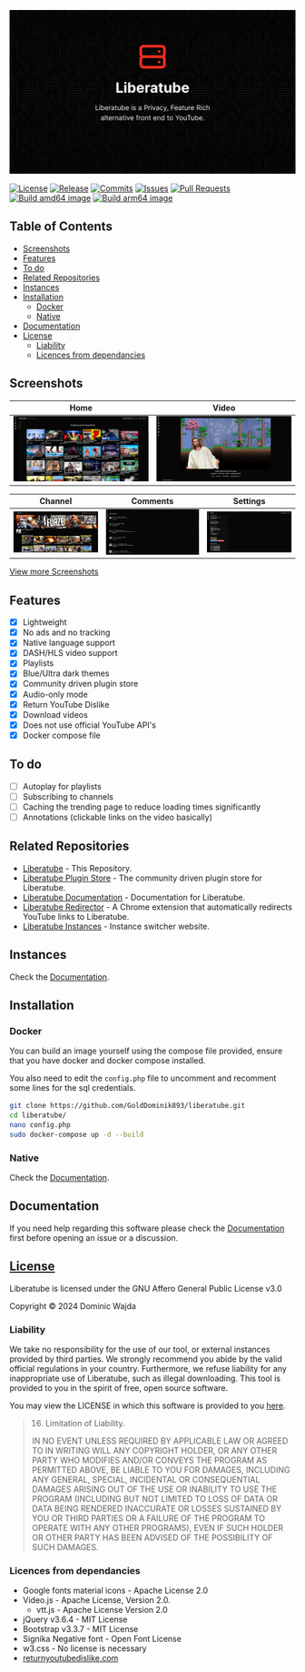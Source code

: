 ![Liberatube banner](https://github.com/GoldDominik893/file-hosting/blob/main/screenshots/liberatube_banner.png?raw=true)

[![License](https://img.shields.io/github/license/golddominik893/liberatube?label=License&color=brightgreen&cacheSeconds=3600)](./LICENSE)
[![Release](https://img.shields.io/github/v/release/golddominik893/liberatube?label=Release&color=brightgreen&cacheSeconds=3600)](https://github.com/golddominik893/liberatube/releases/latest)
[![Commits](https://img.shields.io/github/commit-activity/y/golddominik893/liberatube?color=red&label=commits)](https://github.com/golddominik893/liberatube/commits)
[![Issues](https://img.shields.io/github/issues/golddominik893/liberatube?color=important)](https://github.com/golddominik893/liberatube/issues)
[![Pull Requests](https://img.shields.io/github/issues-pr/golddominik893/liberatube?color=blueviolet)](https://github.com/golddominik893/liberatube/pulls)
[![Build amd64 image](https://github.com/GoldDominik893/liberatube/actions/workflows/build-amd64.yml/badge.svg)](https://github.com/GoldDominik893/liberatube/actions/workflows/build-amd64.yml)
[![Build arm64 image](https://github.com/GoldDominik893/liberatube/actions/workflows/build-arm64.yml/badge.svg)](https://github.com/GoldDominik893/liberatube/actions/workflows/build-arm64.yml)

## Table of Contents

* [Screenshots](#screenshots)
* [Features](#features)
* [To do](#to-do)
* [Related Repositories](#related-repositories)
* [Instances](#instances)
* [Installation](#installation)
  * [Docker](#docker)
  * [Native](#native)
* [Documentation](#documentation)
* [License](#license)
  * [Liability](#liability)
  * [Licences from dependancies](#licences-from-dependancies)

## Screenshots

| Home | Video |
|---|---|
| ![home page](https://github.com/GoldDominik893/file-hosting/blob/main/screenshots/1.9deltaScreenshots/home.jpg?raw=true) | ![video page](https://github.com/GoldDominik893/file-hosting/blob/main/screenshots/1.9deltaScreenshots/video.png?raw=true) |

| Channel | Comments | Settings |
|---|---|---|
| ![channel page](https://github.com/GoldDominik893/file-hosting/blob/main/screenshots/1.9deltaScreenshots/channel.jpg?raw=true) | ![comments page](https://github.com/GoldDominik893/file-hosting/blob/main/screenshots/1.9deltaScreenshots/comments.png?raw=true) | ![settings page](https://github.com/GoldDominik893/file-hosting/blob/main/screenshots/1.9deltaScreenshots/settings.png?raw=true) |

[View more Screenshots](https://github.com/GoldDominik893/file-hosting/tree/main/screenshots/1.9deltaScreenshots)

## Features

* [x] Lightweight
* [x] No ads and no tracking
* [x] Native language support
* [x] DASH/HLS video support
* [x] Playlists
* [x] Blue/Ultra dark themes
* [x] Community driven plugin store
* [x] Audio-only mode
* [x] Return YouTube Dislike
* [x] Download videos
* [x] Does not use official YouTube API's
* [x] Docker compose file

## To do

* [ ] Autoplay for playlists
* [ ] Subscribing to channels
* [ ] Caching the trending page to reduce loading times significantly
* [ ] Annotations (clickable links on the video basically)

## Related Repositories

* [Liberatube](//github.com/golddominik893/liberatube) - This Repository.
* [Liberatube Plugin Store](//github.com/golddominik893/liberatube-pluginstore) - The community driven plugin store for Liberatube.
* [Liberatube Documentation](//github.com/golddominik893/liberatube-docs) - Documentation for Liberatube.
* [Liberatube Redirector](//github.com/golddominik893/liberatube-redirector) - A Chrome extension that automatically redirects YouTube links to Liberatube.
* [Liberatube Instances](//github.com/golddominik893/liberatube-instances) - Instance switcher website.

## Instances

Check the [Documentation](https://liberatube-docs.epicsite.xyz/general/2.instances/).

## Installation

### Docker

You can build an image yourself using the compose file provided, ensure that you have docker and docker compose installed.

You also need to edit the `config.php` file to uncomment and recomment some lines for the sql credentials.

```bash
git clone https://github.com/GoldDominik893/liberatube.git
cd liberatube/
nano config.php
sudo docker-compose up -d --build
```

### Native

Check the [Documentation](https://liberatube-docs.epicsite.xyz/installation/1.prerequisites/).

## Documentation

If you need help regarding this software please check the [Documentation](http://liberatube-docs.epicsite.xyz/) first before opening an issue or a discussion.

## [License](./LICENSE)

Liberatube is licensed under the GNU Affero General Public License v3.0

Copyright © 2024 Dominic Wajda

### Liability

We take no responsibility for the use of our tool, or external instances
provided by third parties. We strongly recommend you abide by the valid
official regulations in your country. Furthermore, we refuse liability
for any inappropriate use of Liberatube, such as illegal downloading.
This tool is provided to you in the spirit of free, open source software.

You may view the LICENSE in which this software is provided to you [here](./LICENSE).

> 16. Limitation of Liability.
>
> IN NO EVENT UNLESS REQUIRED BY APPLICABLE LAW OR AGREED TO IN WRITING
WILL ANY COPYRIGHT HOLDER, OR ANY OTHER PARTY WHO MODIFIES AND/OR CONVEYS
THE PROGRAM AS PERMITTED ABOVE, BE LIABLE TO YOU FOR DAMAGES, INCLUDING ANY
GENERAL, SPECIAL, INCIDENTAL OR CONSEQUENTIAL DAMAGES ARISING OUT OF THE
USE OR INABILITY TO USE THE PROGRAM (INCLUDING BUT NOT LIMITED TO LOSS OF
DATA OR DATA BEING RENDERED INACCURATE OR LOSSES SUSTAINED BY YOU OR THIRD
PARTIES OR A FAILURE OF THE PROGRAM TO OPERATE WITH ANY OTHER PROGRAMS),
EVEN IF SUCH HOLDER OR OTHER PARTY HAS BEEN ADVISED OF THE POSSIBILITY OF
SUCH DAMAGES.

### Licences from dependancies

* Google fonts material icons - Apache License 2.0
* Video.js - Apache License, Version 2.0.
  * vtt.js - Apache License Version 2.0
* jQuery v3.6.4 - MIT License
* Bootstrap v3.3.7 - MIT License
* Signika Negative font - Open Font License
* w3.css - No license is necessary
* [returnyoutubedislike.com](https://returnyoutubedislike.com)
